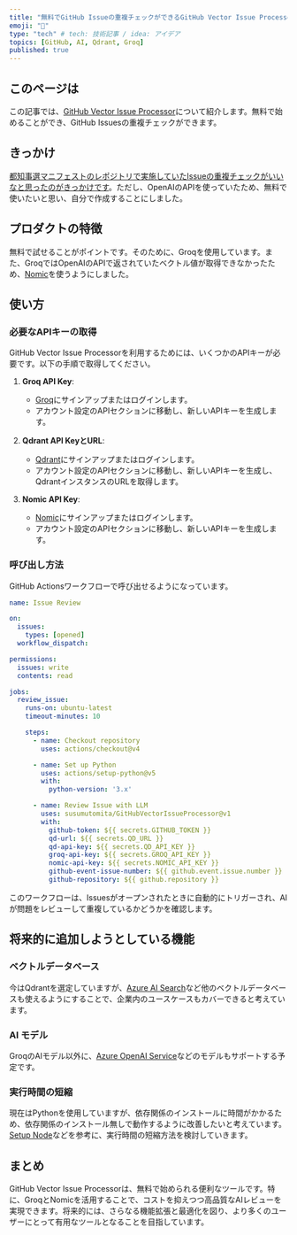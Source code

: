 ```yaml
---
title: "無料でGitHub Issueの重複チェックができるGitHub Vector Issue Processorの紹介"
emoji: "🦔"
type: "tech" # tech: 技術記事 / idea: アイデア
topics: [GitHub, AI, Qdrant, Groq]
published: true
---
```


## このページは

この記事では、[GitHub Vector Issue Processor](https://github.com/marketplace/actions/github-vector-issue-processor)について紹介します。無料で始めることができ、GitHub Issuesの重複チェックができます。

## きっかけ

[都知事選マニフェストのレポジトリで実施していたIssueの重複チェックがいいなと思ったのがきっかけです](https://github.com/takahiroanno2024/election2024/blob/main/.github/scripts/review_issue.py)。ただし、OpenAIのAPIを使っていたため、無料で使いたいと思い、自分で作成することにしました。

## プロダクトの特徴

無料で試せることがポイントです。そのために、Groqを使用しています。また、GroqではOpenAIのAPIで返されていたベクトル値が取得できなかったため、[Nomic](https://nomic.ai)を使うようにしました。

## 使い方

### 必要なAPIキーの取得

GitHub Vector Issue Processorを利用するためには、いくつかのAPIキーが必要です。以下の手順で取得してください。

1. **Groq API Key**:
   - [Groq](https://groq.com)にサインアップまたはログインします。
   - アカウント設定のAPIセクションに移動し、新しいAPIキーを生成します。

2. **Qdrant API KeyとURL**:
   - [Qdrant](https://qdrant.tech)にサインアップまたはログインします。
   - アカウント設定のAPIセクションに移動し、新しいAPIキーを生成し、QdrantインスタンスのURLを取得します。

3. **Nomic API Key**:
   - [Nomic](https://nomic.ai)にサインアップまたはログインします。
   - アカウント設定のAPIセクションに移動し、新しいAPIキーを生成します。

### 呼び出し方法

GitHub Actionsワークフローで呼び出せるようになっています。

```yaml
name: Issue Review

on:
  issues:
    types: [opened]
  workflow_dispatch:

permissions:
  issues: write
  contents: read

jobs:
  review_issue:
    runs-on: ubuntu-latest
    timeout-minutes: 10

    steps:
      - name: Checkout repository
        uses: actions/checkout@v4

      - name: Set up Python
        uses: actions/setup-python@v5
        with:
          python-version: '3.x'

      - name: Review Issue with LLM
        uses: susumutomita/GitHubVectorIssueProcessor@v1
        with:
          github-token: ${{ secrets.GITHUB_TOKEN }}
          qd-url: ${{ secrets.QD_URL }}
          qd-api-key: ${{ secrets.QD_API_KEY }}
          groq-api-key: ${{ secrets.GROQ_API_KEY }}
          nomic-api-key: ${{ secrets.NOMIC_API_KEY }}
          github-event-issue-number: ${{ github.event.issue.number }}
          github-repository: ${{ github.repository }}
```

このワークフローは、Issuesがオープンされたときに自動的にトリガーされ、AIが問題をレビューして重複しているかどうかを確認します。

## 将来的に追加しようとしている機能

### ベクトルデータベース

今はQdrantを選定していますが、[Azure AI Search](https://azure.microsoft.com/ja-jp/products/ai-services/ai-search)など他のベクトルデータベースも使えるようにすることで、企業内のユースケースもカバーできると考えています。

### AI モデル

GroqのAIモデル以外に、[Azure OpenAI Service](https://azure.microsoft.com/ja-jp/products/ai-services/openai-service)などのモデルもサポートする予定です。

### 実行時間の短縮

現在はPythonを使用していますが、依存関係のインストールに時間がかかるため、依存関係のインストール無しで動作するように改善したいと考えています。[Setup Node](https://github.com/actions/setup-node/blob/main/action.yml)などを参考に、実行時間の短縮方法を検討していきます。

## まとめ

GitHub Vector Issue Processorは、無料で始められる便利なツールです。特に、GroqとNomicを活用することで、コストを抑えつつ高品質なAIレビューを実現できます。将来的には、さらなる機能拡張と最適化を図り、より多くのユーザーにとって有用なツールとなることを目指しています。
